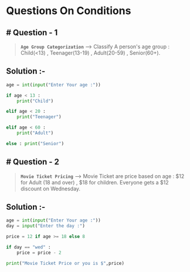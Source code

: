 # Questions On Conditions

## # Question - 1

> **`Age Group Categorization`** --> Classify A person's age group : Child(<13) , Teenager(13-19) , Adult(20-59) , Senior(60+).

## Solution :-

```py
age = int(input("Enter Your age :"))

if age < 13 :
    print("Child")

elif age < 20 :
    print("Teenager")

elif age < 60 :
    print("Adult")

else : print("Senior")
```

## # Question - 2

> **`Movie Ticket Pricing`** --> Movie Ticket are price based on age : $12 for Adult (18 and over) , $18 for children. Everyone gets a $12 discount on Wednesday.

## Solution :-
```py
age = int(input("Enter Your age :"))
day = input("Enter the day :")

price = 12 if age >= 18 else 8

if day == "wed" :
    price = price - 2

print("Movie Ticket Price or you is $",price)
```































































